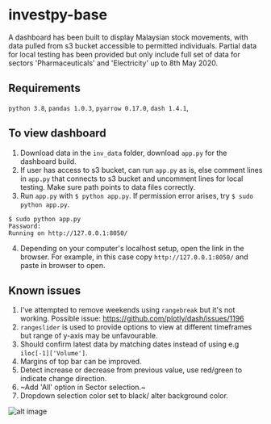 # investpy-base
A dashboard has been built to display Malaysian stock movements, with data pulled from s3 bucket accessible to permitted individuals. Partial data for local testing has been provided but only include full set of data for sectors 'Pharmaceuticals' and 'Electricity' up to 8th May 2020.

## Requirements
`python 3.8`,
`pandas 1.0.3`,
`pyarrow 0.17.0`,
`dash 1.4.1`,


##  To view dashboard
1. Download data in the `inv_data` folder, download `app.py` for the dashboard build.
2. If user has access to s3 bucket, can run `app.py` as is, else comment lines in `app.py` that connects to s3 bucket and uncomment lines for local testing. Make sure path points to data files correctly.
3. Run `app.py` with `$ python app.py`. If permission error arises, try `$ sudo python app.py`.
```
$ sudo python app.py
Password:
Running on http://127.0.0.1:8050/
```
4. Depending on your computer's localhost setup, open the link in the browser. For example, in this case copy `http://127.0.0.1:8050/` and paste in browser to open.

## Known issues
1. I've attempted to remove weekends using `rangebreak` but it's not working. Possible issue: https://github.com/plotly/dash/issues/1196
2. `rangeslider` is used to provide options to view at different timeframes but range of y-axis may be unfavourable.
3. Should confirm latest data by matching dates instead of using e.g `iloc[-1]['Volume']`.
4. Margins of top bar can be improved.
5. Detect increase or decrease from previous value, use red/green to indicate change direction.
6. ~Add 'All' option in Sector selection.~
7. Dropdown selection color set to black/ alter background color.

![alt image](https://github.com/ziqing-ang/investpy-base/blob/master/images/investmy2_dash.png?raw=true)
